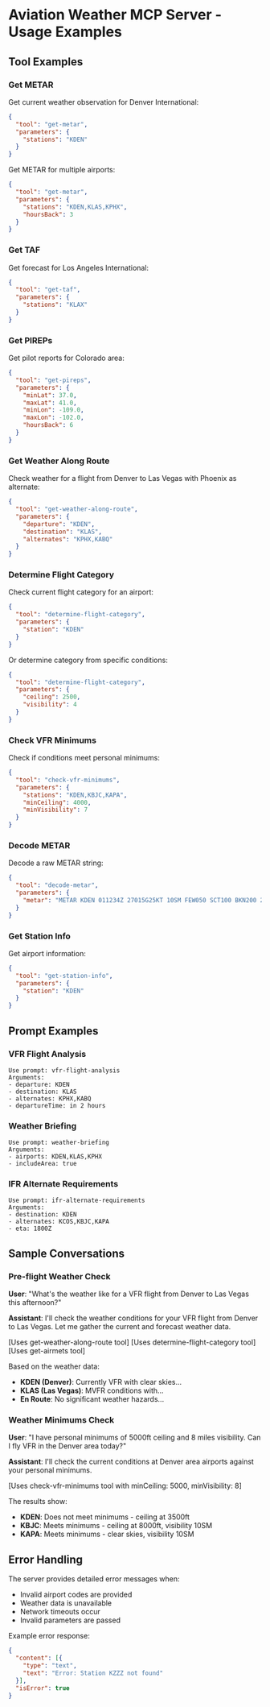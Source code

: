 # Aviation Weather MCP Server - Usage Examples

## Tool Examples

### Get METAR

Get current weather observation for Denver International:
```json
{
  "tool": "get-metar",
  "parameters": {
    "stations": "KDEN"
  }
}
```

Get METAR for multiple airports:
```json
{
  "tool": "get-metar",
  "parameters": {
    "stations": "KDEN,KLAS,KPHX",
    "hoursBack": 3
  }
}
```

### Get TAF

Get forecast for Los Angeles International:
```json
{
  "tool": "get-taf",
  "parameters": {
    "stations": "KLAX"
  }
}
```

### Get PIREPs

Get pilot reports for Colorado area:
```json
{
  "tool": "get-pireps",
  "parameters": {
    "minLat": 37.0,
    "maxLat": 41.0,
    "minLon": -109.0,
    "maxLon": -102.0,
    "hoursBack": 6
  }
}
```

### Get Weather Along Route

Check weather for a flight from Denver to Las Vegas with Phoenix as alternate:
```json
{
  "tool": "get-weather-along-route",
  "parameters": {
    "departure": "KDEN",
    "destination": "KLAS",
    "alternates": "KPHX,KABQ"
  }
}
```

### Determine Flight Category

Check current flight category for an airport:
```json
{
  "tool": "determine-flight-category",
  "parameters": {
    "station": "KDEN"
  }
}
```

Or determine category from specific conditions:
```json
{
  "tool": "determine-flight-category",
  "parameters": {
    "ceiling": 2500,
    "visibility": 4
  }
}
```

### Check VFR Minimums

Check if conditions meet personal minimums:
```json
{
  "tool": "check-vfr-minimums",
  "parameters": {
    "stations": "KDEN,KBJC,KAPA",
    "minCeiling": 4000,
    "minVisibility": 7
  }
}
```

### Decode METAR

Decode a raw METAR string:
```json
{
  "tool": "decode-metar",
  "parameters": {
    "metar": "METAR KDEN 011234Z 27015G25KT 10SM FEW050 SCT100 BKN200 22/10 A2992 RMK AO2"
  }
}
```

### Get Station Info

Get airport information:
```json
{
  "tool": "get-station-info",
  "parameters": {
    "station": "KDEN"
  }
}
```

## Prompt Examples

### VFR Flight Analysis

```
Use prompt: vfr-flight-analysis
Arguments:
- departure: KDEN
- destination: KLAS
- alternates: KPHX,KABQ
- departureTime: in 2 hours
```

### Weather Briefing

```
Use prompt: weather-briefing
Arguments:
- airports: KDEN,KLAS,KPHX
- includeArea: true
```

### IFR Alternate Requirements

```
Use prompt: ifr-alternate-requirements
Arguments:
- destination: KDEN
- alternates: KCOS,KBJC,KAPA
- eta: 1800Z
```

## Sample Conversations

### Pre-flight Weather Check

**User**: "What's the weather like for a VFR flight from Denver to Las Vegas this afternoon?"

**Assistant**: I'll check the weather conditions for your VFR flight from Denver to Las Vegas. Let me gather the current and forecast weather data.

[Uses get-weather-along-route tool]
[Uses determine-flight-category tool]
[Uses get-airmets tool]

Based on the weather data:
- **KDEN (Denver)**: Currently VFR with clear skies...
- **KLAS (Las Vegas)**: MVFR conditions with...
- **En Route**: No significant weather hazards...

### Weather Minimums Check

**User**: "I have personal minimums of 5000ft ceiling and 8 miles visibility. Can I fly VFR in the Denver area today?"

**Assistant**: I'll check the current conditions at Denver area airports against your personal minimums.

[Uses check-vfr-minimums tool with minCeiling: 5000, minVisibility: 8]

The results show:
- **KDEN**: Does not meet minimums - ceiling at 3500ft
- **KBJC**: Meets minimums - ceiling at 8000ft, visibility 10SM
- **KAPA**: Meets minimums - clear skies, visibility 10SM

## Error Handling

The server provides detailed error messages when:
- Invalid airport codes are provided
- Weather data is unavailable
- Network timeouts occur
- Invalid parameters are passed

Example error response:
```json
{
  "content": [{
    "type": "text",
    "text": "Error: Station KZZZ not found"
  }],
  "isError": true
}
```